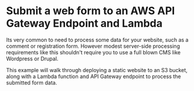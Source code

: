 # Submit a web form to an AWS API Gateway Endpoint and Lambda

Its very common to need to process some data for your website, such as a comment or
registration form. However modest server-side processing requirements like this shouldn't
require you to use a full blown CMS like Wordpress or Drupal.

This example will walk through deploying a static website to an S3 bucket, along with a Lambda
function and API Gateway endpoint to process the submitted form data.

